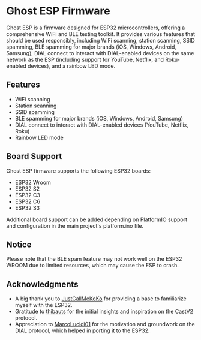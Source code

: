 # Ghost ESP Firmware

Ghost ESP is a firmware designed for ESP32 microcontrollers, offering a comprehensive WiFi and BLE testing toolkit. It provides various features that should be used responsibly, including WiFi scanning, station scanning, SSID spamming, BLE spamming for major brands (iOS, Windows, Android, Samsung), DIAL connect to interact with DIAL-enabled devices on the same network as the ESP (including support for YouTube, Netflix, and Roku-enabled devices), and a rainbow LED mode.

## Features

- WiFi scanning
- Station scanning
- SSID spamming
- BLE spamming for major brands (iOS, Windows, Android, Samsung)
- DIAL connect to interact with DIAL-enabled devices (YouTube, Netflix, Roku)
- Rainbow LED mode

## Board Support

Ghost ESP firmware supports the following ESP32 boards:
- ESP32 Wroom
- ESP32 S2
- ESP32 C3
- ESP32 C6
- ESP32 S3

Additional board support can be added depending on PlatformIO support and configuration in the main project's platform.ino file.

## Notice

Please note that the BLE spam feature may not work well on the ESP32 WROOM due to limited resources, which may cause the ESP to crash.

## Acknowledgments

- A big thank you to [JustCallMeKoKo](https://github.com/justcallmekoko/ESP32Marauder) for providing a base to familiarize myself with the ESP32.
- Gratitude to [thibauts](https://github.com/thibauts/node-castv2-client) for the initial insights and inspiration on the CastV2 protocol.
- Appreciation to [MarcoLucidi01](https://github.com/MarcoLucidi01/ytcast/tree/master/dial) for the motivation and groundwork on the DIAL protocol, which helped in porting it to the ESP32.
